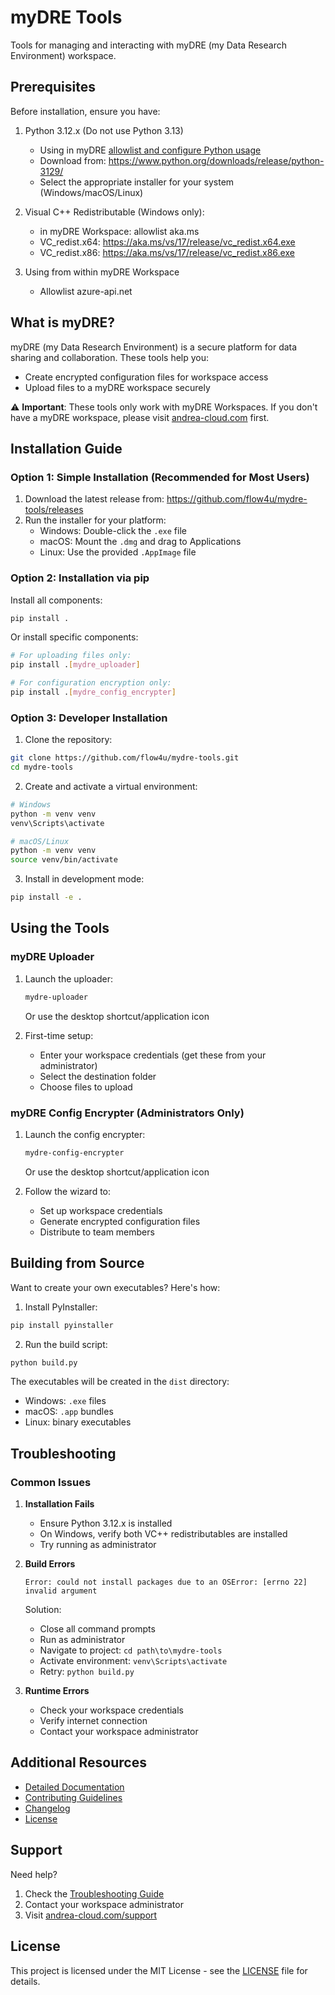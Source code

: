 # myDRE Tools

Tools for managing and interacting with myDRE (my Data Research Environment) workspace.

## Prerequisites

Before installation, ensure you have:

1. Python 3.12.x (Do not use Python 3.13)
   - Using in myDRE [allowlist and configure Python usage](https://support.mydre.org/portal/en/kb/articles/domains-to-be-allowlisted#Python)
   - Download from: https://www.python.org/downloads/release/python-3129/
   - Select the appropriate installer for your system (Windows/macOS/Linux)

2. Visual C++ Redistributable (Windows only):
   - in myDRE Workspace: allowlist aka.ms
   - VC_redist.x64: https://aka.ms/vs/17/release/vc_redist.x64.exe
   - VC_redist.x86: https://aka.ms/vs/17/release/vc_redist.x86.exe
  
3. Using from within myDRE Workspace
   - Allowlist azure-api.net

## What is myDRE?

myDRE (my Data Research Environment) is a secure platform for data sharing and collaboration. These tools help you:

- Create encrypted configuration files for workspace access
- Upload files to a myDRE workspace securely


⚠️ **Important**: These tools only work with myDRE Workspaces. If you don't have a myDRE workspace, please visit [andrea-cloud.com](https://andrea-cloud.com) first.

## Installation Guide

### Option 1: Simple Installation (Recommended for Most Users)

1. Download the latest release from: https://github.com/flow4u/mydre-tools/releases
2. Run the installer for your platform:
   - Windows: Double-click the `.exe` file
   - macOS: Mount the `.dmg` and drag to Applications
   - Linux: Use the provided `.AppImage` file

### Option 2: Installation via pip

Install all components:
```bash
pip install .
```

Or install specific components:
```bash
# For uploading files only:
pip install .[mydre_uploader]

# For configuration encryption only:
pip install .[mydre_config_encrypter]
```

### Option 3: Developer Installation

1. Clone the repository:
```bash
git clone https://github.com/flow4u/mydre-tools.git
cd mydre-tools
```

2. Create and activate a virtual environment:
```bash
# Windows
python -m venv venv
venv\Scripts\activate

# macOS/Linux
python -m venv venv
source venv/bin/activate
```

3. Install in development mode:
```bash
pip install -e .
```

## Using the Tools

### myDRE Uploader

1. Launch the uploader:
   ```bash
   mydre-uploader
   ```
   Or use the desktop shortcut/application icon

2. First-time setup:
   - Enter your workspace credentials (get these from your administrator)
   - Select the destination folder
   - Choose files to upload

### myDRE Config Encrypter (Administrators Only)

1. Launch the config encrypter:
   ```bash
   mydre-config-encrypter
   ```
   Or use the desktop shortcut/application icon

2. Follow the wizard to:
   - Set up workspace credentials
   - Generate encrypted configuration files
   - Distribute to team members

## Building from Source

Want to create your own executables? Here's how:

1. Install PyInstaller:
```bash
pip install pyinstaller
```

2. Run the build script:
```bash
python build.py
```

The executables will be created in the `dist` directory:
- Windows: `.exe` files
- macOS: `.app` bundles
- Linux: binary executables

## Troubleshooting

### Common Issues

1. **Installation Fails**
   - Ensure Python 3.12.x is installed
   - On Windows, verify both VC++ redistributables are installed
   - Try running as administrator

2. **Build Errors**
   ```
   Error: could not install packages due to an OSError: [errno 22] invalid argument
   ```
   Solution:
   - Close all command prompts
   - Run as administrator
   - Navigate to project: `cd path\to\mydre-tools`
   - Activate environment: `venv\Scripts\activate`
   - Retry: `python build.py`

3. **Runtime Errors**
   - Check your workspace credentials
   - Verify internet connection
   - Contact your workspace administrator

## Additional Resources

- [Detailed Documentation](docs/README.md)
- [Contributing Guidelines](CONTRIBUTING.md)
- [Changelog](CHANGELOG.md)
- [License](LICENSE)

## Support

Need help? 
1. Check the [Troubleshooting Guide](docs/troubleshooting.md)
2. Contact your workspace administrator
3. Visit [andrea-cloud.com/support](https://andrea-cloud.com/support)

## License

This project is licensed under the MIT License - see the [LICENSE](LICENSE) file for details.
